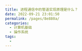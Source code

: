 ```yaml
---
title: 进程通信中的管道实现原理是什么？
date: 2022-09-21 23:01:50
permalink: /pages/8e880a/
categories:
  - 计算机基础
  - 操作系统
tags:
  - 
---
```

